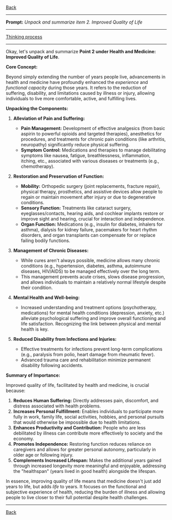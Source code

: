 [Back](../README.md)

---

**Prompt:** *Unpack and summarize item 2. Improved Quality of Life*

---

[Thinking process](thoughts.md)

---

Okay, let's unpack and summarize **Point 2 under Health and Medicine: Improved Quality of Life**.

**Core Concept:**

Beyond simply extending the number of years people live, advancements in health and medicine have profoundly enhanced the *experience* and *functional capacity* during those years. It refers to the reduction of suffering, disability, and limitations caused by illness or injury, allowing individuals to live more comfortable, active, and fulfilling lives.

**Unpacking the Components:**

1.  **Alleviation of Pain and Suffering:**
    *   **Pain Management:** Development of effective analgesics (from basic aspirin to powerful opioids and targeted therapies), anesthetics for procedures, and treatments for chronic pain conditions (like arthritis, neuropathy) significantly reduce physical suffering.
    *   **Symptom Control:** Medications and therapies to manage debilitating symptoms like nausea, fatigue, breathlessness, inflammation, itching, etc., associated with various diseases or treatments (e.g., chemotherapy).

2.  **Restoration and Preservation of Function:**
    *   **Mobility:** Orthopedic surgery (joint replacements, fracture repair), physical therapy, prosthetics, and assistive devices allow people to regain or maintain movement after injury or due to degenerative conditions.
    *   **Sensory Function:** Treatments like cataract surgery, eyeglasses/contacts, hearing aids, and cochlear implants restore or improve sight and hearing, crucial for interaction and independence.
    *   **Organ Function:** Medications (e.g., insulin for diabetes, inhalers for asthma), dialysis for kidney failure, pacemakers for heart rhythm disorders, and organ transplants can compensate for or replace failing bodily functions.

3.  **Management of Chronic Diseases:**
    *   While cures aren't always possible, medicine allows many chronic conditions (e.g., hypertension, diabetes, asthma, autoimmune diseases, HIV/AIDS) to be managed effectively over the long term.
    *   This management prevents acute crises, slows disease progression, and allows individuals to maintain a relatively normal lifestyle despite their condition.

4.  **Mental Health and Well-being:**
    *   Increased understanding and treatment options (psychotherapy, medications) for mental health conditions (depression, anxiety, etc.) alleviate psychological suffering and improve overall functioning and life satisfaction. Recognizing the link between physical and mental health is key.

5.  **Reduced Disability from Infections and Injuries:**
    *   Effective treatments for infections prevent long-term complications (e.g., paralysis from polio, heart damage from rheumatic fever).
    *   Advanced trauma care and rehabilitation minimize permanent disability following accidents.

**Summary of Importance:**

Improved quality of life, facilitated by health and medicine, is crucial because:

1.  **Reduces Human Suffering:** Directly addresses pain, discomfort, and distress associated with health problems.
2.  **Increases Personal Fulfillment:** Enables individuals to participate more fully in work, family life, social activities, hobbies, and personal pursuits that would otherwise be impossible due to health limitations.
3.  **Enhances Productivity and Contribution:** People who are less debilitated by illness can contribute more effectively to society and the economy.
4.  **Promotes Independence:** Restoring function reduces reliance on caregivers and allows for greater personal autonomy, particularly in older age or following injury.
5.  **Complements Increased Lifespan:** Makes the additional years gained through increased longevity more meaningful and enjoyable, addressing the "healthspan" (years lived in good health) alongside the lifespan.

In essence, improving quality of life means that medicine doesn't just add years to life, but adds *life* to years. It focuses on the functional and subjective experience of health, reducing the burden of illness and allowing people to live closer to their full potential despite health challenges.

---

[Back](../README.md)

